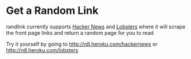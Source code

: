 Get a Random Link 
=================

randlink currently supports [Hacker News](http://news.ycombinator.com) and
[Lobsters](http://lobste.rs) where it will scrape the front page links and
return a random page for you to read.

Try it yourself by going to http://rdl.heroku.com/hackernews or
http://rdl.heroku.com/lobsters

